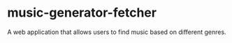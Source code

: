 # music-generator-fetcher
A web application that allows users to find music based on different genres. 
